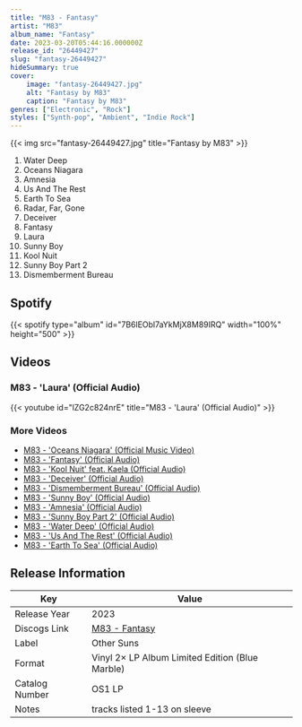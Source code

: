 ```yaml
---
title: "M83 - Fantasy"
artist: "M83"
album_name: "Fantasy"
date: 2023-03-20T05:44:16.000000Z
release_id: "26449427"
slug: "fantasy-26449427"
hideSummary: true
cover:
    image: "fantasy-26449427.jpg"
    alt: "Fantasy by M83"
    caption: "Fantasy by M83"
genres: ["Electronic", "Rock"]
styles: ["Synth-pop", "Ambient", "Indie Rock"]
---
```


{{< img src="fantasy-26449427.jpg" title="Fantasy by M83" >}}

<!-- section break -->

1. Water Deep
2. Oceans Niagara
3. Amnesia
4. Us And The Rest
5. Earth To Sea
6. Radar, Far, Gone
7. Deceiver
8. Fantasy
9. Laura
10. Sunny Boy
11. Kool Nuit
12. Sunny Boy Part 2
13. Dismemberment Bureau

<!-- section break -->


## Spotify
{{< spotify type="album" id="7B6lEObl7aYkMjX8M89IRQ" width="100%" height="500" >}}



## Videos
### M83 - 'Laura' (Official Audio)
{{< youtube id="lZG2c824nrE" title="M83 - 'Laura' (Official Audio)" >}}<br>

### More Videos

- [M83 - 'Oceans Niagara' (Official Music Video)](https://www.youtube.com/watch?v=ryFV9dORPPw)
- [M83 - 'Fantasy' (Official Audio)](https://www.youtube.com/watch?v=vmdwiWPrJNE)
- [M83 - 'Kool Nuit' feat. Kaela (Official Audio)](https://www.youtube.com/watch?v=q2A62QzfnJM)
- [M83 - 'Deceiver' (Official Audio)](https://www.youtube.com/watch?v=COwo1n3W8Dk)
- [M83 - 'Dismemberment Bureau' (Official Audio)](https://www.youtube.com/watch?v=yMsU1k9tlWA)
- [M83 - 'Sunny Boy' (Official Audio)](https://www.youtube.com/watch?v=lzbO0_Bk0ac)
- [M83 - 'Amnesia' (Official Audio)](https://www.youtube.com/watch?v=6zNqhzl2Qv0)
- [M83 - 'Sunny Boy Part 2' (Official Audio)](https://www.youtube.com/watch?v=T62NBKtEhlU)
- [M83 - 'Water Deep' (Official Audio)](https://www.youtube.com/watch?v=ZKBtPvP0BCc)
- [M83 - 'Us And The Rest' (Official Audio)](https://www.youtube.com/watch?v=SBX5LsazDho)
- [M83 - 'Earth To Sea' (Official Audio)](https://www.youtube.com/watch?v=kyaO0zgBxa8)


## Release Information
|  Key           | Value                                                |
| ---------------| ---------------------------------------------------- |
| Release Year   | 2023                                   |
| Discogs Link   | [M83 - Fantasy](https://www.discogs.com/release/26449427-M83-Fantasy) |
| Label          | Other Suns |
| Format         | Vinyl 2× LP Album Limited Edition (Blue Marble) |
| Catalog Number | OS1 LP |
| Notes | tracks listed 1-13 on sleeve |